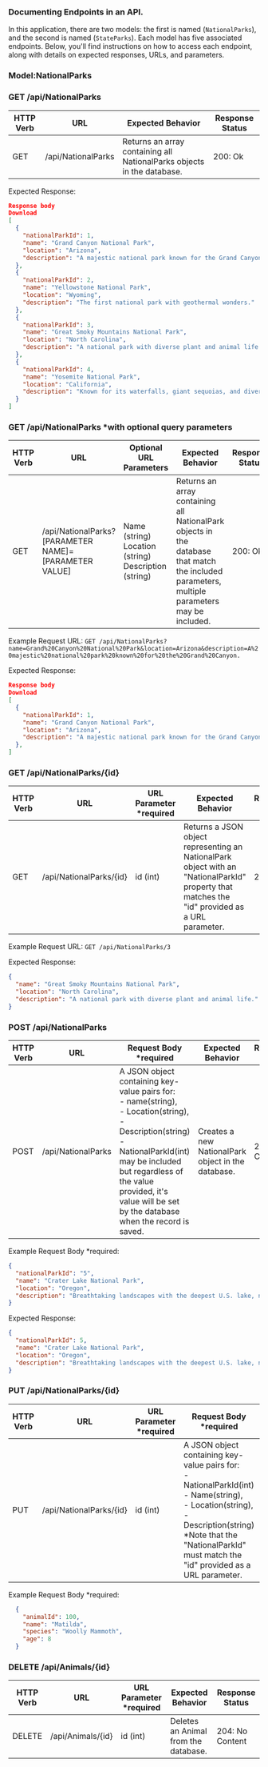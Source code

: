 ### Documenting Endpoints in an API.
In this application, there are two models: the first is named (`NationalParks`), and the second is named (`StateParks`). Each model has five associated endpoints. Below, you'll find instructions on how to access each endpoint, along with details on expected responses, URLs, and parameters.

### Model:NationalParks
### GET /api/NationalParks
<table>
    <thead>
      <tr>
        <th>HTTP Verb</th>
        <th>URL</th>
        <th>Expected Behavior</th>
        <th>Response Status</th>
      </tr>
    </thead>
      <tr>
        <td>GET</td>
        <td>/api/NationalParks</td>
        <td>Returns an array containing all NationalParks objects in the database.</td>
        <td>200: Ok</td>
      </tr>
</table>

Expected Response:
```json
Response body
Download
[
  {
    "nationalParkId": 1,
    "name": "Grand Canyon National Park",
    "location": "Arizona",
    "description": "A majestic national park known for the Grand Canyon."
  },
  {
    "nationalParkId": 2,
    "name": "Yellowstone National Park",
    "location": "Wyoming",
    "description": "The first national park with geothermal wonders."
  },
  {
    "nationalParkId": 3,
    "name": "Great Smoky Mountains National Park",
    "location": "North Carolina",
    "description": "A national park with diverse plant and animal life."
  },
  {
    "nationalParkId": 4,
    "name": "Yosemite National Park",
    "location": "California",
    "description": "Known for its waterfalls, giant sequoias, and diverse ecosystems."
  }
]
```

### GET /api/NationalParks *with optional query parameters
<table>
    <thead>
      <tr>
        <th>HTTP Verb</th>
        <th>URL</th>
        <th>Optional URL Parameters</th>
        <th>Expected Behavior</th>
        <th>Response Status</th>
      </tr>
    </thead>
      <tr>
        <td>GET</td>
        <td>/api/NationalParks?[PARAMETER NAME]=[PARAMETER VALUE]</td>
        <td>Name (string) <br> Location (string) <br> Description (string)</td>
        <td>Returns an array containing all NationalPark objects in the database that match the included parameters, multiple parameters may be included.</td>
        <td>200: Ok</td>
      </tr>
</table>

Example Request URL: `GET /api/NationalParks?name=Grand%20Canyon%20National%20Park&location=Arizona&description=A%20majestic%20national%20park%20known%20for%20the%20Grand%20Canyon.`

Expected Response:

```json
Response body
Download
[
  {
    "nationalParkId": 1,
    "name": "Grand Canyon National Park",
    "location": "Arizona",
    "description": "A majestic national park known for the Grand Canyon."
  },
]
```

### GET /api/NationalParks/{id}
<table>
    <thead>
      <tr>
        <th>HTTP Verb</th>
        <th>URL</th>
        <th>URL Parameter *required</th>
        <th>Expected Behavior</th>
        <th>Response Status</th>
      </tr>
    </thead>
      <tr>
        <td>GET</td>
        <td>/api/NationalParks/{id}</td>
        <td>id (int)</td>
        <td>Returns a JSON object representing an NationalPark object with an "NationalParkId" property that matches the "id" provided as a URL parameter.</td>
        <td>200: Ok</td>
      </tr>
</table>

Example Request URL: `GET /api/NationalParks/3`

Expected Response: 

```json
{
  "name": "Great Smoky Mountains National Park",
  "location": "North Carolina",
  "description": "A national park with diverse plant and animal life."
}
```

### POST /api/NationalParks
<table>
    <thead>
      <tr>
        <th>HTTP Verb</th>
        <th>URL</th>
        <th>Request Body *required</th>
        <th>Expected Behavior</th>
        <th>Response Status</th>
      </tr>
    </thead>
      <tr>
        <td>POST</td>
        <td>/api/NationalParks</td>
        <td>A JSON object containing key-value pairs for: <br> - name(string), <br> - Location(string), <br> - Description(string) <br> - NationalParkId(int) may be included but regardless of the value provided, it's value will be set by the database when the record is saved.</td>
        <td>Creates a new NationalPark object in the database.</td>
        <td>201: Created</td>
      </tr>
</table>

Example Request Body *required:

```json
{
  "nationalParkId": "5",
  "name": "Crater Lake National Park",
  "location": "Oregon",
  "description": "Breathtaking landscapes with the deepest U.S. lake, nestled in a captivating volcanic caldera."
}
```

Expected Response:

```json
{
  "nationalParkId": 5,
  "name": "Crater Lake National Park",
  "location": "Oregon",
  "description": "Breathtaking landscapes with the deepest U.S. lake, nestled in a captivating volcanic caldera."
}
```

### PUT /api/NationalParks/{id}
<table>
    <thead>
      <tr>
        <th>HTTP Verb</th>
        <th>URL</th>
        <th>URL Parameter *required</th>
        <th>Request Body *required</th>
        <th>Expected Response</th>
        <th>Response Status</th>
      </tr>
    </thead>
      <tr>
        <td>PUT</td>
        <td>/api/NationalParks/{id}</td>
        <td>id (int)</td>
        <td>A JSON object containing key-value pairs for: <br> - NationalParkId(int) <br> - Name(string), <br> - Location(string), <br> - Description(string) <br> *Note that the "NationalParkId" must match the "id" provided as a URL parameter.</td>
        <td>No content</td>
        <td>204: No Content</td>
      </tr>
</table>

Example Request Body *required:

```json
  {
    "animalId": 100,
    "name": "Matilda",
    "species": "Woolly Mammoth",
    "age": 8
  }
```

### DELETE /api/Animals/{id}
<table>
    <thead>
      <tr>
        <th>HTTP Verb</th>
        <th>URL</th>
        <th>URL Parameter *required</th>
        <th>Expected Behavior</th>
        <th>Response Status</th>
      </tr>
    </thead>
      <tr>
        <td>DELETE</td>
        <td>/api/Animals/{id}</td>
        <td>id (int)</td>
        <td>Deletes an Animal from the database.</td>
        <td>204: No Content</td>
      </tr>
</table>